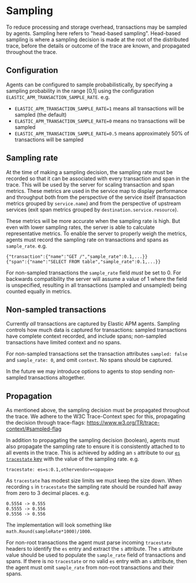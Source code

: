 # Sampling

To reduce processing and storage overhead, transactions may be sampled by agents.
Sampling here refers to "head-based sampling".
Head-based sampling is where a sampling decision is made at the root of the distributed trace, before the details or outcome of the trace are known, and propagated throughout the trace.

## Configuration

Agents can be configured to sample probabilistically, by specifying a sampling probability in the range \[0,1\] using the configuration `ELASTIC_APM_TRANSACTION_SAMPLE_RATE`. e.g.

 - `ELASTIC_APM_TRANSACTION_SAMPLE_RATE=1` means all transactions will be sampled (the default)
 - `ELASTIC_APM_TRANSACTION_SAMPLE_RATE=0` means no transactions will be sampled
 - `ELASTIC_APM_TRANSACTION_SAMPLE_RATE=0.5` means approximately 50% of transactions will be sampled

## Sampling rate

At the time of making a sampling decision, the sampling rate must be recorded so that it can be associated with every transaction and span in the trace.
This will be used by the server for scaling transaction and span metrics.
These metrics are used in the service map to display performance and throughput both from the perspective of the service itself (transaction metrics grouped by `service.name`) and from the perspective of upstream services (exit span metrics grouped by `destination.service.resource`).

These metrics will be more accurate when the sampling rate is high.
But even with lower sampling rates,
the server is able to calculate representative metrics.
To enable the server to properly weigh the metrics, agents must record the sampling rate on transactions and spans as `sample_rate`. e.g.

    {"transaction":{"name":"GET /","sample_rate":0.1,...}}
    {"span":{"name":"SELECT FROM table","sample_rate":0.1,...}}

For non-sampled transactions the `sample_rate` field _must_ be set to 0.
For backwards compatibility the server will assume a value of 1 where the field is unspecified,
resulting in all transactions (sampled and unsampled) being counted equally in metrics.

## Non-sampled transactions

Currently _all_ transactions are captured by Elastic APM agents.
Sampling controls how much data is captured for transactions: sampled transactions have complete context recorded, and include spans;
non-sampled transactions have limited context and no spans.

For non-sampled transactions set the transaction attributes `sampled: false` and `sample_rate: 0`, and omit `context`.
No spans should be captured.

In the future we may introduce options to agents to stop sending non-sampled transactions altogether.

## Propagation

As mentioned above, the sampling decision must be propagated throughout the trace.
We adhere to the W3C Trace-Context spec for this, propagating the decision through trace-flags: https://www.w3.org/TR/trace-context/#sampled-flag

In addition to propagating the sampling decision (boolean), agents must also propagate the sampling rate to ensure it is consistently attached to to all events in the trace.
This is achieved by adding an `s` attribute to our [`es` `tracestate` key](distributed-tracing.md#tracestate) with the value of the sampling rate.
e.g.

    tracestate: es=s:0.1,othervendor=<opaque>

As `tracestate` has modest size limits we must keep the size down.
When recording `s` in `tracestate` the sampling rate should be rounded half away from zero to 3 decimal places.
e.g.

    0.5554 -> 0.555
    0.5555 -> 0.556
    0.5556 -> 0.556

The implementation will look something like `math.Round(sampleRate*1000)/1000`.

For non-root transactions the agent must parse incoming `tracestate` headers to identify the `es` entry and extract the `s` attribute.
The `s` attribute value should be used to populate the `sample_rate` field of transactions and spans.
If there is no `tracestate` or no valid `es` entry with an `s` attribute,
then the agent must omit `sample_rate` from non-root transactions and their spans.
